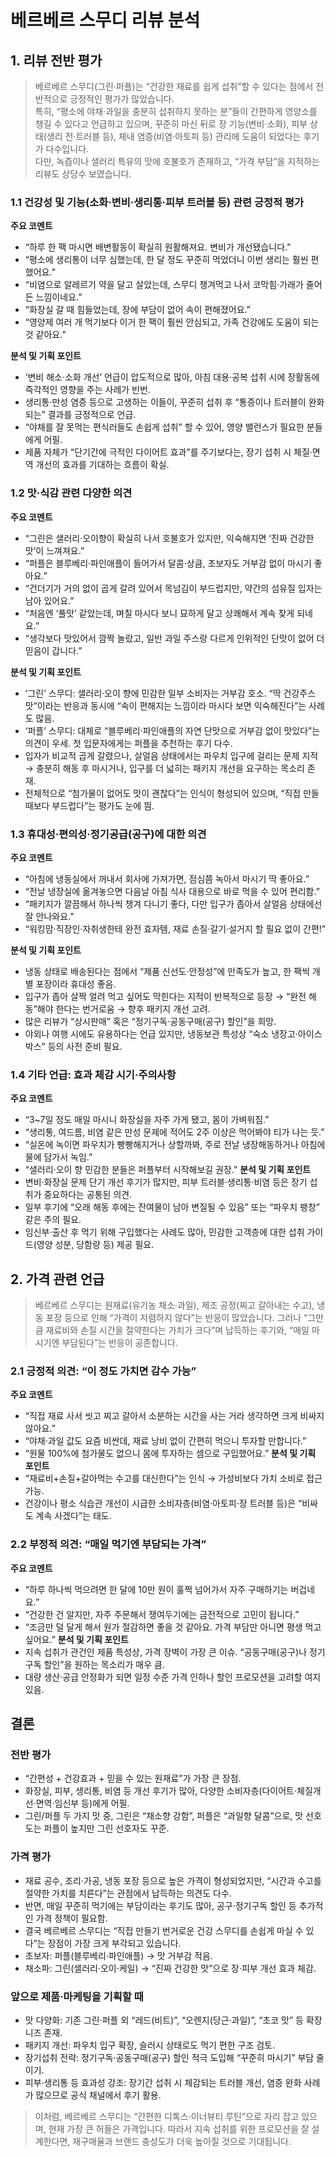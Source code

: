 # 베르베르 스무디 리뷰 분석
## 1. 리뷰 전반 평가
>베르베르 스무디(그린·퍼플)는 “건강한 재료를 쉽게 섭취”할 수 있다는 점에서 전반적으로 긍정적인 평가가 많았습니다.<br>
특히, “평소에 야채·과일을 충분히 섭취하지 못하는 분”들이 간편하게 영양소를 챙길 수 있다고 언급하고 있으며, 꾸준히 마신 뒤로 장 기능(변비·소화), 피부 상태(생리 전·트러블 등), 체내 염증(비염·아토피 등) 관리에 도움이 되었다는 후기가 다수입니다.<br>
다만, 녹즙이나 샐러리 특유의 맛에 호불호가 존재하고, “가격 부담”을 지적하는 리뷰도 상당수 보였습니다.

### 1.1 건강성 및 기능(소화·변비·생리통·피부 트러블 등) 관련 긍정적 평가
**주요 코멘트**
- “하루 한 팩 마시면 배변활동이 확실히 원활해져요. 변비가 개선됐습니다.”
- “평소에 생리통이 너무 심했는데, 한 달 정도 꾸준히 먹었더니 이번 생리는 훨씬 편했어요.”
- “비염으로 알레르기 약을 달고 살았는데, 스무디 챙겨먹고 나서 코막힘·가래가 줄어든 느낌이네요.”
- “화장실 갈 때 힘들었는데, 장에 부담이 없어 속이 편해졌어요.”
- “영양제 여러 개 먹기보다 이거 한 팩이 훨씬 안심되고, 가족 건강에도 도움이 되는 것 같아요.”

**분석 및 기획 포인트**
- ‘변비 해소·소화 개선’ 언급이 압도적으로 많아, 아침 대용·공복 섭취 시에 장활동에 즉각적인 영향을 주는 사례가 빈번.
- 생리통·만성 염증 등으로 고생하는 이들이, 꾸준히 섭취 후 “통증이나 트러블이 완화되는” 결과를 긍정적으로 언급.
- “야채를 잘 못먹는 편식러들도 손쉽게 섭취” 할 수 있어, 영양 밸런스가 필요한 분들에게 어필.
- 제품 자체가 “단기간에 극적인 다이어트 효과”를 주기보다는, 장기 섭취 시 체질·면역 개선의 효과를 기대하는 흐름이 확실.

### 1.2 맛·식감 관련 다양한 의견
**주요 코멘트**
- “그린은 샐러리·오이향이 확실히 나서 호불호가 있지만, 익숙해지면 ‘진짜 건강한 맛’이 느껴져요.”
- “퍼플은 블루베리·파인애플이 들어가서 달콤·상큼, 초보자도 거부감 없이 마시기 좋아요.”
- “건더기가 거의 없이 곱게 갈려 있어서 목넘김이 부드럽지만, 약간의 섬유질 입자는 남아 있어요.”
- “처음엔 ‘풀맛’ 같았는데, 며칠 마시다 보니 묘하게 달고 상쾌해서 계속 찾게 되네요.”
- “생각보다 맛있어서 깜짝 놀랐고, 일반 과일 주스랑 다르게 인위적인 단맛이 없어 더 믿음이 갑니다.”

**분석 및 기획 포인트**
- ‘그린’ 스무디: 샐러리·오이 향에 민감한 일부 소비자는 거부감 호소. “딱 건강주스 맛”이라는 반응과 동시에 “속이 편해지는 느낌이라 마시다 보면 익숙해진다”는 사례도 많음.
- ‘퍼플’ 스무디: 대체로 “블루베리·파인애플의 자연 단맛으로 거부감 없이 맛있다”는 의견이 우세. 첫 입문자에게는 퍼플을 추천하는 후기 다수.
- 입자가 비교적 곱게 갈렸으나, 살얼음 상태에서는 파우치 입구에 걸리는 문제 지적 → 충분히 해동 후 마시거나, 입구를 더 넓히는 패키지 개선을 요구하는 목소리 존재.
- 전체적으로 “첨가물이 없어도 맛이 괜찮다”는 인식이 형성되어 있으며, “직접 만들 때보다 부드럽다”는 평가도 눈에 띔.

### 1.3 휴대성·편의성·정기공급(공구)에 대한 의견
**주요 코멘트**
- “아침에 냉동실에서 꺼내서 회사에 가져가면, 점심쯤 녹아서 마시기 딱 좋아요.”
- “전날 냉장실에 옮겨놓으면 다음날 아침 식사 대용으로 바로 먹을 수 있어 편리함.”
- “패키지가 깔끔해서 하나씩 챙겨 다니기 좋다, 다만 입구가 좁아서 살얼음 상태에선 잘 안나와요.”
- “워킹맘·직장인·자취생한테 완전 효자템, 재료 손질·갈기·설거지 할 필요 없이 간편!”

**분석 및 기획 포인트**
- 냉동 상태로 배송된다는 점에서 “제품 신선도·안정성”에 만족도가 높고, 한 팩씩 개별 포장이라 휴대성 좋음.
- 입구가 좁아 살짝 얼려 먹고 싶어도 막힌다는 지적이 반복적으로 등장 → “완전 해동”해야 한다는 번거로움 → 향후 패키지 개선 고려.
- 많은 리뷰가 “상시판매” 혹은 “정기구독·공동구매(공구) 할인”을 희망.
- 야외나 여행 시에도 유용하다는 언급 있지만, 냉동보관 특성상 “숙소 냉장고·아이스박스” 등의 사전 준비 필요.

### 1.4 기타 언급: 효과 체감 시기·주의사항
**주요 코멘트**
- “3~7일 정도 매일 마시니 화장실을 자주 가게 됐고, 몸이 가벼워짐.”
- “생리통, 여드름, 비염 같은 만성 문제에 적어도 2주 이상은 먹어봐야 티가 나는 듯.”
- “실온에 녹이면 파우치가 빵빵해지거나 상할까봐, 주로 전날 냉장해동하거나 아침에 물에 담가서 녹임.”
- “샐러리·오이 향 민감한 분들은 퍼플부터 시작해보길 권장.”
**분석 및 기획 포인트**
- 변비·화장실 문제 단기 개선 후기가 많지만, 피부 트러블·생리통·비염 등은 장기 섭취가 중요하다는 공통된 의견.
- 일부 후기에 “오래 해동 후에는 잔여물이 남아 변질될 수 있음” 또는 “파우치 팽창” 같은 주의 필요.
- 임신부·출산 후 먹기 위해 구입했다는 사례도 많아, 민감한 고객층에 대한 섭취 가이드(영양 성분, 당함량 등) 제공 필요.

## 2. 가격 관련 언급
>베르베르 스무디는 원재료(유기농 채소·과일), 제조 공정(찌고 갈아내는 수고), 냉동 포장 등으로 인해 “가격이 저렴하지 않다”는 반응이 많았습니다. 그러나 “그만큼 재료비와 손질 시간을 절약한다는 가치가 크다”며 납득하는 후기와, “매일 마시기엔 부담된다”는 반응이 공존합니다.

### 2.1 긍정적 의견: “이 정도 가치면 감수 가능”
**주요 코멘트**
- “직접 재료 사서 씻고 찌고 갈아서 소분하는 시간을 사는 거라 생각하면 크게 비싸지 않아요.”
- “야채·과일 값도 요즘 비싼데, 재료 낭비 없이 간편히 먹으니 투자할 만합니다.”
- “원물 100%에 첨가물도 없으니 몸에 투자하는 셈으로 구입했어요.”
**분석 및 기획 포인트**
- “재료비+손질+갈아먹는 수고를 대신한다”는 인식 → 가성비보다 가치 소비로 접근 가능.
- 건강이나 평소 식습관 개선이 시급한 소비자층(비염·아토피·장 트러블 등)은 “비싸도 계속 사겠다”는 태도.

### 2.2 부정적 의견: “매일 먹기엔 부담되는 가격”
**주요 코멘트**
- “하루 하나씩 먹으려면 한 달에 10만 원이 훌쩍 넘어가서 자주 구매하기는 버겁네요.”
- “건강한 건 알지만, 자주 주문해서 쟁여두기에는 금전적으로 고민이 됩니다.”
- “조금만 덜 달게 해서 원가 절감하면 좋을 것 같아요. 가격 부담만 아니면 평생 먹고 싶어요.”
**분석 및 기획 포인트**
- 지속 섭취가 관건인 제품 특성상, 가격 장벽이 가장 큰 이슈. “공동구매(공구)나 정기 구독 할인”을 원하는 목소리가 매우 큼.
- 대량 생산·공급 안정화가 되면 일정 수준 가격 인하나 할인 프로모션을 고려할 여지 있음.

## 결론
### 전반 평가
- “간편성 + 건강효과 + 믿을 수 있는 원재료”가 가장 큰 장점.
- 화장실, 피부, 생리통, 비염 등 개선 후기가 많아, 다양한 소비자층(다이어트·체질개선·면역·임신부 등)에게 어필.
- 그린/퍼플 두 가지 맛 중, 그린은 “채소향 강함”, 퍼플은 “과일향 달콤”으로, 맛 선호도는 퍼플이 높지만 그린 선호자도 꾸준.
### 가격 평가
- 재료 공수, 조리·가공, 냉동 포장 등으로 높은 가격이 형성되었지만, “시간과 수고를 절약한 가치를 치른다”는 관점에서 납득하는 의견도 다수.
- 반면, 매일 꾸준히 먹기에는 부담이라는 후기도 많아, 공구·정기구독 할인 등 추가적인 가격 정책이 필요함.
- 결국 베르베르 스무디는 “직접 만들기 번거로운 건강 스무디를 손쉽게 마실 수 있다”는 장점이 가장 크게 부각되고 있습니다.
- 초보자: 퍼플(블루베리·파인애플) → 맛 거부감 적음.
- 채소파: 그린(샐러리·오이·케일) → “진짜 건강한 맛”으로 장·피부 개선 효과 체감.

### 앞으로 제품·마케팅을 기획할 때
- 맛 다양화: 기존 그린·퍼플 외 “레드(비트)”, “오렌지(당근·과일)”, “초코 맛” 등 확장 니즈 존재.
- 패키지 개선: 파우치 입구 확장, 슬러시 상태로도 먹기 편한 구조 검토.
- 장기섭취 전략: 정기구독·공동구매(공구) 할인 적극 도입해 “꾸준히 마시기” 부담 줄이기.
- 피부·생리통 등 효과성 강조: 장기간 섭취 시 체감되는 트러블 개선, 염증 완화 사례가 많으므로 공식 채널에서 후기 활용.
>이처럼, 베르베르 스무디는 “간편한 디톡스·이너뷰티 루틴”으로 자리 잡고 있으며, 현재 가장 큰 허들은 가격입니다. 따라서 지속 섭취를 위한 프로모션을 잘 설계한다면, 재구매율과 브랜드 충성도가 더욱 높아질 것으로 기대됩니다.